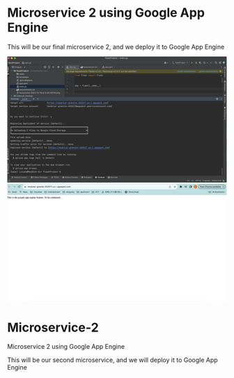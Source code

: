 # Microservice 2 using Google App Engine

This will be our final microservice 2, and we deploy it to Google App Engine


![google app engine deployment](https://github.com/Lhy121125/Microservice-2/blob/main/deploy.png)
![app running](https://github.com/Lhy121125/Microservice-2/blob/main/running.png)

# Microservice-2
Microservice 2 using Google App Engine

This will be our second microservice, and we will deploy it to Google App Engine
